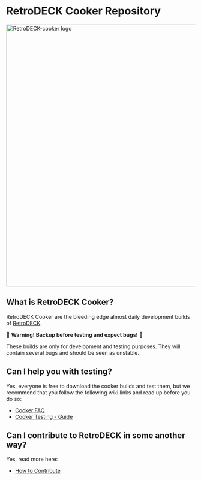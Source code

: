 # RetroDECK Cooker Repository

<img src="https://github.com/RetroDECK/RetroDECK-cooker/blob/main/cooker.png?raw=true" alt="RetroDECK-cooker logo" width="700"/>


## What is RetroDECK Cooker?

RetroDECK Cooker are the bleeding edge almost daily development builds of [RetroDECK](https://github.com/RetroDECK/RetroDECK).

🛑 **Warning! Backup before testing and expect bugs!** 🛑

These builds are only for development and testing purposes. They will contain several bugs and should be seen as unstable. 

## Can I help you with testing? 

Yes, everyone is free to download the cooker builds and test them, but we recommend that you follow the following wiki links and read up before you do so: 

- [Cooker FAQ](https://retrodeck.readthedocs.io/en/latest/wiki_development/testing/faq-cooker/)
- [Cooker Testing - Guide](https://retrodeck.readthedocs.io/en/latest/wiki_development/testing/cooker-testing/)

## Can I contribute to RetroDECK in some another way?

Yes, read more here:

- [How to Contribute](https://retrodeck.readthedocs.io/en/latest/wiki_community/contibute-rd/)
